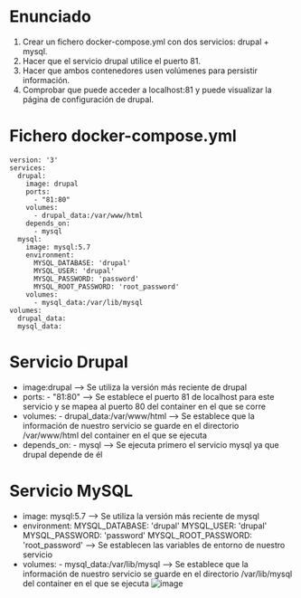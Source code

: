 # Enunciado #
1. Crear un fichero docker-compose.yml con dos servicios: drupal + mysql.
2. Hacer que el servicio drupal utilice el puerto 81.
3. Hacer que ambos contenedores usen volúmenes para persistir información.
4. Comprobar que puede acceder a localhost:81 y puede visualizar la página de configuración de drupal.
# Fichero docker-compose.yml #
```
version: '3'
services:
  drupal:
    image: drupal
    ports:
      - "81:80"
    volumes:
      - drupal_data:/var/www/html
    depends_on:
      - mysql
  mysql:
    image: mysql:5.7
    environment:
      MYSQL_DATABASE: 'drupal'
      MYSQL_USER: 'drupal'
      MYSQL_PASSWORD: 'password'
      MYSQL_ROOT_PASSWORD: 'root_password'
    volumes:
      - mysql_data:/var/lib/mysql
volumes:
  drupal_data:
  mysql_data:
```
# Servicio Drupal #
- image:drupal --> Se utiliza la versión más reciente de drupal
- ports: - "81:80" --> Se establece el puerto 81 de localhost para este servicio y se mapea al puerto 80 del container en el que se corre
- volumes: - drupal_data:/var/www/html  --> Se establece que la información de nuestro servicio se guarde en el directorio /var/www/html del container en el que se ejecuta
- depends_on: - mysql --> Se ejecuta primero el servicio mysql ya que drupal depende de él

# Servicio MySQL #
- image: mysql:5.7 --> Se utiliza la versión más reciente de mysql
- environment: MYSQL_DATABASE: 'drupal' MYSQL_USER: 'drupal' MYSQL_PASSWORD: 'password' MYSQL_ROOT_PASSWORD: 'root_password' --> Se establecen las variables de entorno de nuestro servicio
- volumes: - mysql_data:/var/lib/mysql --> Se establece que la información de nuestro servicio se guarde en el directorio /var/lib/mysql del container en el que se ejecuta
![image](https://github.com/SBaston/PractDocker/assets/101277911/8163f91f-c0a1-42b5-9863-aff06dc28b29)

